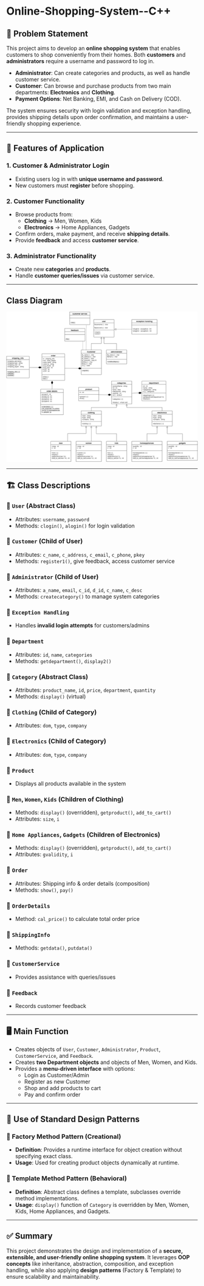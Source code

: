 # Online-Shopping-System--C++

## 📌 Problem Statement  
This project aims to develop an **online shopping system** that enables customers to shop conveniently from their homes. Both **customers** and **administrators** require a username and password to log in.  

- **Administrator**: Can create categories and products, as well as handle customer service.  
- **Customer**: Can browse and purchase products from two main departments: **Electronics** and **Clothing**.  
- **Payment Options**: Net Banking, EMI, and Cash on Delivery (COD).  

The system ensures security with login validation and exception handling, provides shipping details upon order confirmation, and maintains a user-friendly shopping experience.  

---

## 🚀 Features of Application  

### 1. Customer & Administrator Login  
- Existing users log in with **unique username and password**.  
- New customers must **register** before shopping.  

### 2. Customer Functionality  
- Browse products from:  
  - **Clothing** → Men, Women, Kids  
  - **Electronics** → Home Appliances, Gadgets  
- Confirm orders, make payment, and receive **shipping details**.  
- Provide **feedback** and access **customer service**.  

### 3. Administrator Functionality  
- Create new **categories** and **products**.  
- Handle **customer queries/issues** via customer service.  

---

## Class Diagram

![Alt text](ClassDiagram.png)

---

## 🏗️ Class Descriptions  

### 🔹 `User` (Abstract Class)  
- Attributes: `username`, `password`  
- Methods: `clogin()`, `alogin()` for login validation  

### 🔹 `Customer` (Child of User)  
- Attributes: `c_name`, `c_address`, `c_email`, `c_phone`, `pkey`  
- Methods: `register1()`, give feedback, access customer service  

### 🔹 `Administrator` (Child of User)  
- Attributes: `a_name`, `email`, `c_id`, `d_id`, `c_name`, `c_desc`  
- Methods: `createcategory()` to manage system categories  

### 🔹 `Exception Handling`  
- Handles **invalid login attempts** for customers/admins  

### 🔹 `Department`  
- Attributes: `id`, `name`, `categories`  
- Methods: `getdepartment()`, `display2()`  

### 🔹 `Category` (Abstract Class)  
- Attributes: `product_name`, `id`, `price`, `department`, `quantity`  
- Methods: `display()` (virtual)  

### 🔹 `Clothing` (Child of Category)  
- Attributes: `dom`, `type`, `company`  

### 🔹 `Electronics` (Child of Category)  
- Attributes: `dom`, `type`, `company`  

### 🔹 `Product`  
- Displays all products available in the system  

### 🔹 `Men`, `Women`, `Kids` (Children of Clothing)  
- Methods: `display()` (overridden), `getproduct()`, `add_to_cart()`  
- Attributes: `size`, `i`  

### 🔹 `Home Appliances`, `Gadgets` (Children of Electronics)  
- Methods: `display()` (overridden), `getproduct()`, `add_to_cart()`  
- Attributes: `gvalidity`, `i`  

### 🔹 `Order`  
- Attributes: Shipping info & order details (composition)  
- Methods: `show()`, `pay()`  

### 🔹 `OrderDetails`  
- Method: `cal_price()` to calculate total order price  

### 🔹 `ShippingInfo`  
- Methods: `getdata()`, `putdata()`  

### 🔹 `CustomerService`  
- Provides assistance with queries/issues  

### 🔹 `Feedback`  
- Records customer feedback  

---

## 🖥️ Main Function  
- Creates objects of `User`, `Customer`, `Administrator`, `Product`, `CustomerService`, and `Feedback`.  
- Creates **two Department objects** and objects of Men, Women, and Kids.  
- Provides a **menu-driven interface** with options:  
  - Login as Customer/Admin  
  - Register as new Customer  
  - Shop and add products to cart  
  - Pay and confirm order  

---

## 🎯 Use of Standard Design Patterns  

### 🔹 Factory Method Pattern (Creational)  
- **Definition**: Provides a runtime interface for object creation without specifying exact class.  
- **Usage**: Used for creating product objects dynamically at runtime.  

### 🔹 Template Method Pattern (Behavioral)  
- **Definition**: Abstract class defines a template, subclasses override method implementations.  
- **Usage**: `display()` function of `Category` is overridden by Men, Women, Kids, Home Appliances, and Gadgets.  

---

## ✅ Summary  
This project demonstrates the design and implementation of a **secure, extensible, and user-friendly online shopping system**. It leverages **OOP concepts** like inheritance, abstraction, composition, and exception handling, while also applying **design patterns** (Factory & Template) to ensure scalability and maintainability.  
